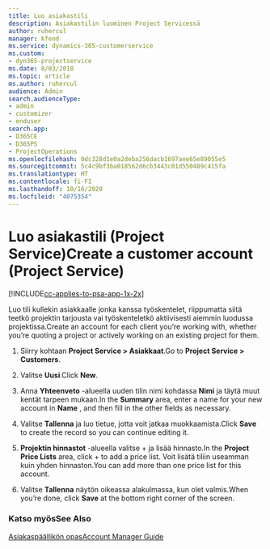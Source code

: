 ```yaml
---
title: Luo asiakastili
description: Asiakastilin luominen Project Servicessä
author: ruhercul
manager: kfend
ms.service: dynamics-365-customerservice
ms.custom:
- dyn365-projectservice
ms.date: 8/03/2018
ms.topic: article
ms.author: ruhercul
audience: Admin
search.audienceType:
- admin
- customizer
- enduser
search.app:
- D365CE
- D365PS
- ProjectOperations
ms.openlocfilehash: 0dc328d1e0a2deba256dacb1697aee65e89055e5
ms.sourcegitcommit: 5c4c9bf3ba018562d6cb3443c01d550489c415fa
ms.translationtype: HT
ms.contentlocale: fi-FI
ms.lasthandoff: 10/16/2020
ms.locfileid: "4075354"
---
```

# <a name="create-a-customer-account-project-service"></a><span data-ttu-id="790d1-103">Luo asiakastili (Project Service)</span><span class="sxs-lookup"><span data-stu-id="790d1-103">Create a customer account (Project Service)</span></span>

[!INCLUDE[cc-applies-to-psa-app-1x-2x](../includes/cc-applies-to-psa-app-1x-2x.md)]

<span data-ttu-id="790d1-104">Luo tili kullekin asiakkaalle jonka kanssa työskentelet, riippumatta siitä teetkö projektin tarjousta vai työskenteletkö aktiivisesti aiemmin luodussa projektissa.</span><span class="sxs-lookup"><span data-stu-id="790d1-104">Create an account for each client you’re working with, whether you’re quoting a project or actively working on an existing project for them.</span></span>  
  
1.  <span data-ttu-id="790d1-105">Siirry kohtaan **Project Service > Asiakkaat**.</span><span class="sxs-lookup"><span data-stu-id="790d1-105">Go to **Project Service > Customers**.</span></span>  
  
2.  <span data-ttu-id="790d1-106">Valitse **Uusi**.</span><span class="sxs-lookup"><span data-stu-id="790d1-106">Click **New**.</span></span>  
  
3.  <span data-ttu-id="790d1-107">Anna **Yhteenveto** -alueella uuden tilin nimi kohdassa **Nimi** ja täytä muut kentät tarpeen mukaan.</span><span class="sxs-lookup"><span data-stu-id="790d1-107">In the **Summary** area, enter a name for your new account in **Name** , and then fill in the other fields as necessary.</span></span>  
  
4.  <span data-ttu-id="790d1-108">Valitse **Tallenna** ja luo tietue, jotta voit jatkaa muokkaamista.</span><span class="sxs-lookup"><span data-stu-id="790d1-108">Click **Save** to create the record so you can continue editing it.</span></span>  
  
5.  <span data-ttu-id="790d1-109">**Projektin hinnastot** -alueella valitse + ja lisää hinnasto.</span><span class="sxs-lookup"><span data-stu-id="790d1-109">In the **Project Price Lists** area, click + to add a price list.</span></span> <span data-ttu-id="790d1-110">Voit lisätä tiliin useamman kuin yhden hinnaston.</span><span class="sxs-lookup"><span data-stu-id="790d1-110">You can add more than one price list for this account.</span></span>  
  
6.  <span data-ttu-id="790d1-111">Valitse **Tallenna** näytön oikeassa alakulmassa, kun olet valmis.</span><span class="sxs-lookup"><span data-stu-id="790d1-111">When you’re done, click **Save** at the bottom right corner of the screen.</span></span>  
  
### <a name="see-also"></a><span data-ttu-id="790d1-112">Katso myös</span><span class="sxs-lookup"><span data-stu-id="790d1-112">See Also</span></span>  
 [<span data-ttu-id="790d1-113">Asiakaspäällikön opas</span><span class="sxs-lookup"><span data-stu-id="790d1-113">Account Manager Guide</span></span>](../psa/account-manager-guide.md)
